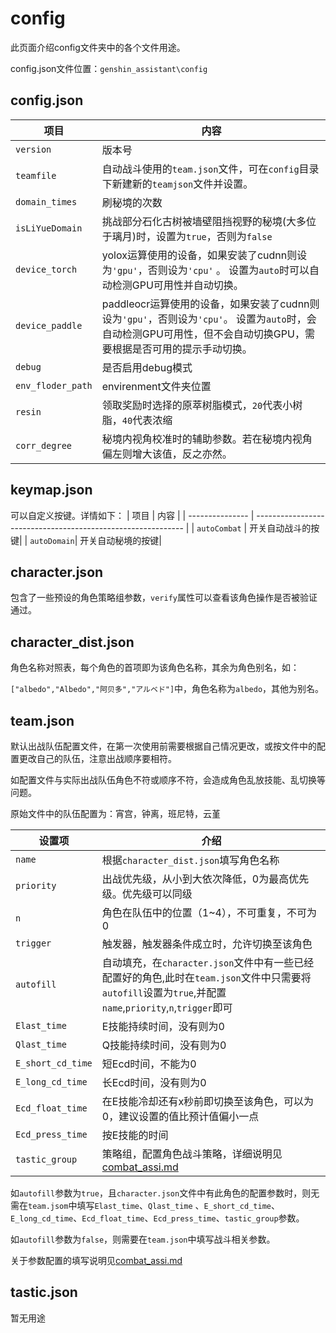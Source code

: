 # config

此页面介绍config文件夹中的各个文件用途。

config.json文件位置：`genshin_assistant\config`

## config.json

| 项目                | 内容                                                                                                    |
|-------------------|-------------------------------------------------------------------------------------------------------|
| `version`         | 版本号                                                                                                   |
| `teamfile`        | 自动战斗使用的`team.json`文件，可在`config`目录下新建新的`teamjson`文件并设置。                                                |
| `domain_times`    | 刷秘境的次数                                                                                                |
| `isLiYueDomain`   | 挑战部分石化古树被墙壁阻挡视野的秘境(大多位于璃月)时，设置为`true`，否则为`false`                                                      |
| `device_torch`    | yolox运算使用的设备，如果安装了cudnn则设为`'gpu'`，否则设为`'cpu'` 。 设置为`auto`时可以自动检测GPU可用性并自动切换。                          |
| `device_paddle`   | paddleocr运算使用的设备，如果安装了cudnn则设为`'gpu'`，否则设为`'cpu'`。 设置为`auto`时，会自动检测GPU可用性，但不会自动切换GPU，需要根据是否可用的提示手动切换。 |
| `debug`           | 是否启用debug模式                                                                                           |
| `env_floder_path` | envirenment文件夹位置                                                                                      |
| `resin`           | 领取奖励时选择的原萃树脂模式，`20`代表小树脂，`40`代表浓缩                                                                     |
| `corr_degree`     | 秘境内视角校准时的辅助参数。若在秘境内视角偏左则增大该值，反之亦然。                                                                    |

## keymap.json

可以自定义按键。详情如下：
| 项目 | 内容 |
| --------------- | ------------------------------------------------------------ |
| `autoCombat`   | 开关自动战斗的按键|
| `autoDomain`| 开关自动秘境的按键|

## character.json

包含了一些预设的角色策略组参数，`verify`属性可以查看该角色操作是否被验证通过。

## character_dist.json

角色名称对照表，每个角色的首项即为该角色名称，其余为角色别名，如：

`["albedo","Albedo","阿贝多","アルベド"]`中，角色名称为`albedo`，其他为别名。

## team.json

默认出战队伍配置文件，在第一次使用前需要根据自己情况更改，或按文件中的配置更改自己的队伍，注意出战顺序要相符。

如配置文件与实际出战队伍角色不符或顺序不符，会造成角色乱放技能、乱切换等问题。

原始文件中的队伍配置为：宵宫，钟离，班尼特，云堇

| 设置项               | 介绍                                                                                                                 |
|-------------------|--------------------------------------------------------------------------------------------------------------------|
| `name`            | 根据`character_dist.json`填写角色名称                                                                                      |
| `priority`        | 出战优先级，从小到大依次降低，0为最高优先级。优先级可以同级                                                                                     |
| `n`               | 角色在队伍中的位置（1~4），不可重复，不可为0                                                                                           |
| `trigger`         | 触发器，触发器条件成立时，允许切换至该角色                                                                                              |
| `autofill`        | 自动填充，在`character.json`文件中有一些已经配置好的角色,此时在`team.json`文件中只需要将`autofill`设置为`true`,并配置`name`,`priority`,`n`,`trigger`即可 |
| `Elast_time`      | E技能持续时间，没有则为0                                                                                                      |
| `Qlast_time`      | Q技能持续时间，没有则为0                                                                                                      |
| `E_short_cd_time` | 短Ecd时间，不能为0                                                                                                        |
| `E_long_cd_time`  | 长Ecd时间，没有则为0                                                                                                       |
| `Ecd_float_time`  | 在E技能冷却还有x秒前即切换至该角色，可以为0，建议设置的值比预计值偏小一点                                                                             |
| `Ecd_press_time`  | 按E技能的时间                                                                                                            |
| `tastic_group`    | 策略组，配置角色战斗策略，详细说明见[combat_assi.md](./combat_assi.md)                                                               |

如`autofill`参数为`true`，且`character.json`文件中有此角色的配置参数时，则无需在`team.jsom`中填写`Elast_time`、`Qlast_time`
、`E_short_cd_time`、`E_long_cd_time`、`Ecd_float_time`、`Ecd_press_time`、`tastic_group`参数。

如`autofill`参数为`false`，则需要在`team.json`中填写战斗相关参数。

关于参数配置的填写说明见[combat_assi.md](./combat_assi.md)

## tastic.json

暂无用途
